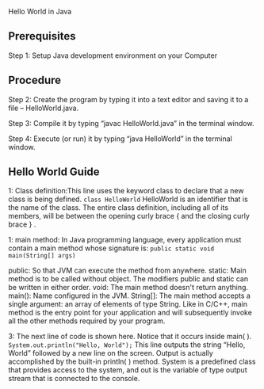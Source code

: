 Hello World in Java

Prerequisites
-------------
Step 1: Setup Java development environment on your Computer

Procedure
-----------

Step 2: Create the program by typing it into a text editor and saving it to a file – HelloWorld.java.

Step 3: Compile it by typing “javac HelloWorld.java” in the terminal window.

Step 4: Execute (or run) it by typing “java HelloWorld” in the terminal window.

Hello World Guide
-----------------

1: Class definition:This line uses the keyword class to declare that a new class is being defined.
    `class HelloWorld` 
HelloWorld is an identifier that is the name of the class. The entire class definition, including all of its members, will be between the opening curly brace  {  and the closing curly brace  } .

1: main method: In Java programming language, every application must contain a main method whose signature is:
    `public static void main(String[] args)`

public: So that JVM can execute the method from anywhere.
static: Main method is to be called without object. 
The modifiers public and static can be written in either order.
void: The main method doesn't return anything.
main(): Name configured in the JVM.
String[]: The main method accepts a single argument: 
          an array of elements of type String.
Like in C/C++, main method is the entry point for your application and will subsequently invoke all the other methods required by your program.

3: The next line of code is shown here. Notice that it occurs inside main( ).
    `System.out.println("Hello, World");`
This line outputs the string “Hello, World” followed by a new line on the screen.
Output is actually accomplished by the built-in println( ) method. 
System is a predefined class that provides access to the system, and out is the variable of type output stream that is connected to the console.